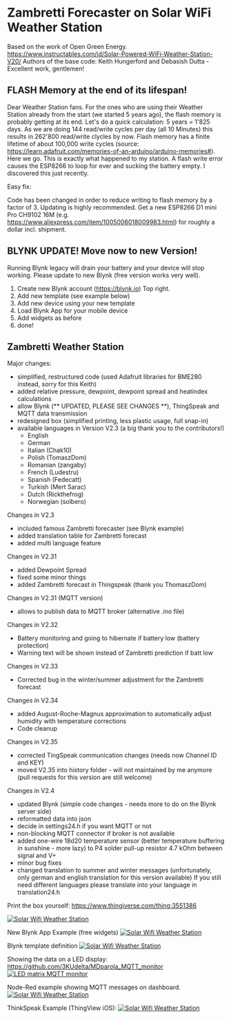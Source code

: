 # Zambretti Forecaster on Solar WiFi Weather Station
Based on the work of Open Green Energy.
https://www.instructables.com/id/Solar-Powered-WiFi-Weather-Station-V20/
Authors of the base code: Keith Hungerford and Debasish Dutta - Excellent work, gentlemen!

## FLASH Memory at the end of its lifespan!
Dear Weather Station fans. For the ones who are using their Weather Station already from the start (we started 5 years ago), the flash memory is probably getting at its end. Let's do a quick calculation: 
5 years = 1'825 days. As we are doing 144 read/write cycles per day (all 10 Minutes) this results in 262'800 read/write clycles by now. Flash memory has a finite lifetime of about 100,000 write cycles (source: https://learn.adafruit.com/memories-of-an-arduino/arduino-memories#). Here we go. This is exactly what happened to my station. A flash write error causes the ESP8266 to loop for ever and sucking the battery empty. I discovered this just recently. 

Easy fix: 

Code has been changed in order to reduce writing to flash memory by a factor of 3. Updating is highly recommended.
Get a new ESP8266 D1 mini Pro CH9102 16M (e.g. https://www.aliexpress.com/item/1005006018009983.html) for roughly a dollar incl. shipment.

## BLYNK UPDATE! Move now to new Version!
Running Blynk legacy will drain your battery and your device will stop working. Please update to new Blynk (free version works very well).
1. Create new Blynk account (https://blynk.io) Top right.
2. Add new template (see example below)
3. Add new device using your new template
4. Load Blynk App for your mobile device
5. Add widgets as before
6. done!

## Zambretti Weather Station
Major changes:
- simplified, restructured code (used Adafruit libraries for BME280 instead, sorry for this Keith)
- added relative pressure, dewpoint, dewpoint spread and heatindex calculations
- allow Blynk (** UPDATED, PLEASE SEE CHANGES **), ThingSpeak and MQTT data transmission
- redesigned box (simplified printing, less plastic usage, full snap-in)
- available languages in Version V2.3 (a big thank you to the contributors!)
  - English
  - German
  - Italian (Chak10)
  - Polish (TomaszDom)
  - Romanian (zangaby)
  - French (Ludestru)
  - Spanish (Fedecatt)
  - Turkish (Mert Sarac)
  - Dutch (Rickthefrog)
  - Norwegian (solbero)

Changes in V2.3
- included famous Zambretti forecaster (see Blynk example)
- added translation table for Zambretti forecast
- added multi language feature

Changes in V2.31
- added Dewpoint Spread
- fixed some minor things
- added Zambretti forecast in Thingspeak (thank you ThomaszDom)

Changes in V2.31 (MQTT version)
- allows to publish data to MQTT broker (alternative .ino file)

Changes in V2.32
- Battery monitoring and going to hibernate if battery low (battery protection)
- Warning text will be shown instead of Zambretti prediction if batt low

Changes in V2.33
- Corrected bug in the winter/summer adjustment for the Zambretti forecast

Changes in V2.34
- added August-Roche-Magnus approximation to automatically adjust humidity with temperature corrections
- Code cleanup

Changes in V2.35
- corrected TingSpeak communication changes (needs now Channel ID and KEY)
- moved V2.35 into history folder - will not maintained by me anymore
  (pull requests for this version are still welcome)

Changes in V2.4
- updated Blynk (simple code changes - needs more to do on the Blynk server side)
- reformatted data into json
- decide in settings24.h if you want MQTT or not
- non-blocking MQTT connector if broker is not available
- added one-wire 18d20 temperature sensor (better temperature buffering in sunshine - more lazy) to P4 solder pull-up resistor 4.7 kOhm between signal and V+
- minor bug fixes
- changed translation to summer and winter messages (unfortunately, only german and english translation for this version available) If you still need      different languages please translate into your language in translation24.h
  
Print the box yourself: https://www.thingiverse.com/thing:3551386

[![Solar Wifi Weather Station](https://github.com/3KUdelta/Solar_WiFi_Weather_Station/blob/master/IMG_2951.jpg)](https://github.com/3KUdelta/Solar_WiFi_Weather_Station)

New Blynk App Example (free widgets)
[![Solar Wifi Weather Station](https://github.com/3KUdelta/Solar_WiFi_Weather_Station/blob/master/New_Blynk_App.jpeg)](https://github.com/3KUdelta/Solar_WiFi_Weather_Station)

Blynk template definition
[![Solar Wifi Weather Station](https://github.com/3KUdelta/Solar_WiFi_Weather_Station/blob/master/Blynk_Template_Definition.png)](https://github.com/3KUdelta/Solar_WiFi_Weather_Station)

Showing the data on a LED display: https://github.com/3KUdelta/MDparola_MQTT_monitor
[![LED matrix MQTT monitor](https://github.com/3KUdelta/MDparola_MQTT_monitor/blob/master/pictures/IMG_3180.JPG)](https://github.com/3KUdelta/MDparola_MQTT_monitor)

Node-Red example showing MQTT messages on dashboard.
[![Solar Wifi Weather Station](https://github.com/3KUdelta/Solar_WiFi_Weather_Station/blob/master/Node-Red-Dashboard.png)](https://github.com/3KUdelta/Solar_WiFi_Weather_Station)

ThinkSpeak Example (ThingView iOS):
[![Solar Wifi Weather Station](https://github.com/3KUdelta/Solar_WiFi_Weather_Station/blob/master/IMG_2617B43DD8C8-1.jpeg)](https://github.com/3KUdelta/Solar_WiFi_Weather_Station)
